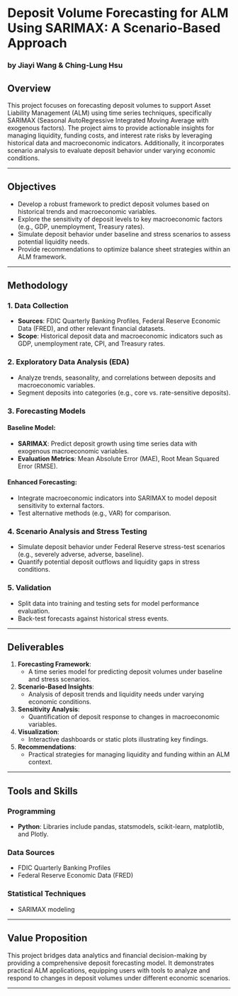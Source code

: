 # Deposit Volume Forecasting for ALM Using SARIMAX: A Scenario-Based Approach
### by Jiayi Wang & Ching-Lung Hsu

## Overview
This project focuses on forecasting deposit volumes to support Asset Liability Management (ALM) using time series techniques, specifically SARIMAX (Seasonal AutoRegressive Integrated Moving Average with exogenous factors). The project aims to provide actionable insights for managing liquidity, funding costs, and interest rate risks by leveraging historical data and macroeconomic indicators. Additionally, it incorporates scenario analysis to evaluate deposit behavior under varying economic conditions.

---

## Objectives
- Develop a robust framework to predict deposit volumes based on historical trends and macroeconomic variables.
- Explore the sensitivity of deposit levels to key macroeconomic factors (e.g., GDP, unemployment, Treasury rates).
- Simulate deposit behavior under baseline and stress scenarios to assess potential liquidity needs.
- Provide recommendations to optimize balance sheet strategies within an ALM framework.

---

## Methodology
### 1. Data Collection
- **Sources**: FDIC Quarterly Banking Profiles, Federal Reserve Economic Data (FRED), and other relevant financial datasets.
- **Scope**: Historical deposit data and macroeconomic indicators such as GDP, unemployment rate, CPI, and Treasury rates.

### 2. Exploratory Data Analysis (EDA)
- Analyze trends, seasonality, and correlations between deposits and macroeconomic variables.
- Segment deposits into categories (e.g., core vs. rate-sensitive deposits).

### 3. Forecasting Models
#### Baseline Model:
- **SARIMAX**: Predict deposit growth using time series data with exogenous macroeconomic variables.
- **Evaluation Metrics**: Mean Absolute Error (MAE), Root Mean Squared Error (RMSE).

#### Enhanced Forecasting:
- Integrate macroeconomic indicators into SARIMAX to model deposit sensitivity to external factors.
- Test alternative methods (e.g., VAR) for comparison.

### 4. Scenario Analysis and Stress Testing
- Simulate deposit behavior under Federal Reserve stress-test scenarios (e.g., severely adverse, adverse, baseline).
- Quantify potential deposit outflows and liquidity gaps in stress conditions.

### 5. Validation
- Split data into training and testing sets for model performance evaluation.
- Back-test forecasts against historical stress events.

---

## Deliverables
1. **Forecasting Framework**:  
   - A time series model for predicting deposit volumes under baseline and stress scenarios.
2. **Scenario-Based Insights**:  
   - Analysis of deposit trends and liquidity needs under varying economic conditions.
3. **Sensitivity Analysis**:  
   - Quantification of deposit response to changes in macroeconomic variables.
4. **Visualization**:  
   - Interactive dashboards or static plots illustrating key findings.
5. **Recommendations**:  
   - Practical strategies for managing liquidity and funding within an ALM context.

---

## Tools and Skills
### Programming
- **Python**: Libraries include pandas, statsmodels, scikit-learn, matplotlib, and Plotly.

### Data Sources
- FDIC Quarterly Banking Profiles
- Federal Reserve Economic Data (FRED)

### Statistical Techniques
- SARIMAX modeling

---

## Value Proposition
This project bridges data analytics and financial decision-making by providing a comprehensive deposit forecasting model. It demonstrates practical ALM applications, equipping users with tools to analyze and respond to changes in deposit volumes under different economic scenarios.

---


